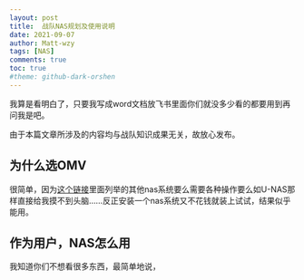 ```yaml
---
layout: post
title:  战队NAS规划及使用说明
date: 2021-09-07
author: Matt-wzy
tags: [NAS]
comments: true
toc: true
#theme: github-dark-orshen
---
```


我算是看明白了，只要我写成word文档放飞书里面你们就没多少看的都要用到再问我是吧。

<!-- more -->

由于本篇文章所涉及的内容均与战队知识成果无关，故放心发布。

## 为什么选OMV

很简单，因为[这个链接](https://einverne.github.io/post/2020/02/nas-operating-system-choice.html)里面列举的其他nas系统要么需要各种操作要么如U-NAS那样直接给我摸不到头脑……反正安装一个nas系统又不花钱就装上试试，结果似乎能用。

## 作为用户，NAS怎么用


我知道你们不想看很多东西，最简单地说，

